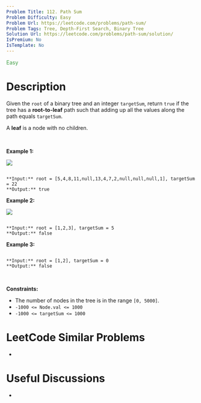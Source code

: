 ```yaml
---
Problem Title: 112. Path Sum
Problem Difficulty: Easy
Problem Url: https://leetcode.com/problems/path-sum/
Problem Tags: Tree, Depth-First Search, Binary Tree
Solution Url: https://leetcode.com/problems/path-sum/solution/
IsPremium: No
IsTemplate: No
---
```


<span style="color: rgb(67, 160, 71);">Easy</span>

# Description

Given the `root` of a binary tree and an integer `targetSum`, return `true` if the tree has a **root-to-leaf** path such that adding up all the values along the path equals `targetSum`.


A **leaf** is a node with no children.


 


**Example 1:**


![](https://assets.leetcode.com/uploads/2021/01/18/pathsum1.jpg)

```

**Input:** root = [5,4,8,11,null,13,4,7,2,null,null,null,1], targetSum = 22
**Output:** true

```

**Example 2:**


![](https://assets.leetcode.com/uploads/2021/01/18/pathsum2.jpg)

```

**Input:** root = [1,2,3], targetSum = 5
**Output:** false

```

**Example 3:**



```

**Input:** root = [1,2], targetSum = 0
**Output:** false

```

 


**Constraints:**


* The number of nodes in the tree is in the range `[0, 5000]`.
* `-1000 <= Node.val <= 1000`
* `-1000 <= targetSum <= 1000`




# LeetCode Similar Problems

- []()

# Useful Discussions

- []()
